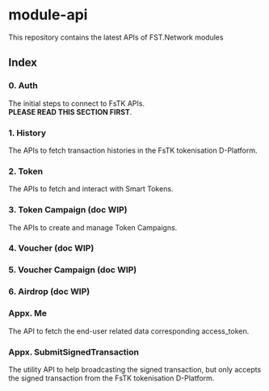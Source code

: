 # module-api
This repository contains the latest APIs of FST.Network modules

## Index

### 0. Auth

The initial steps to connect to FsTK APIs.  
**PLEASE READ THIS SECTION FIRST**.

### 1. History

The APIs to fetch transaction histories in the FsTK tokenisation D-Platform.

### 2. Token

The APIs to fetch and interact with Smart Tokens.

### 3. Token Campaign (doc WIP)

The APIs to create and manage Token Campaigns.

### 4. Voucher (doc WIP)

### 5. Voucher Campaign (doc WIP)

### 6. Airdrop (doc WIP)

### Appx. Me

The API to fetch the end-user related data corresponding access_token.

### Appx. SubmitSignedTransaction

The utility API to help broadcasting the signed transaction, but only accepts the signed transaction from the FsTK tokenisation D-Platform.
